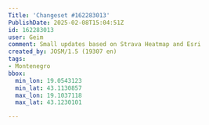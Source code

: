 ```yaml
---
Title: 'Changeset #162283013'
PublishDate: 2025-02-08T15:04:51Z
id: 162283013
user: Geim
comment: Small updates based on Strava Heatmap and Esri
created_by: JOSM/1.5 (19307 en)
tags:
- Montenegro
bbox:
  min_lon: 19.0543123
  min_lat: 43.1130857
  max_lon: 19.1037118
  max_lat: 43.1230101

---
```

